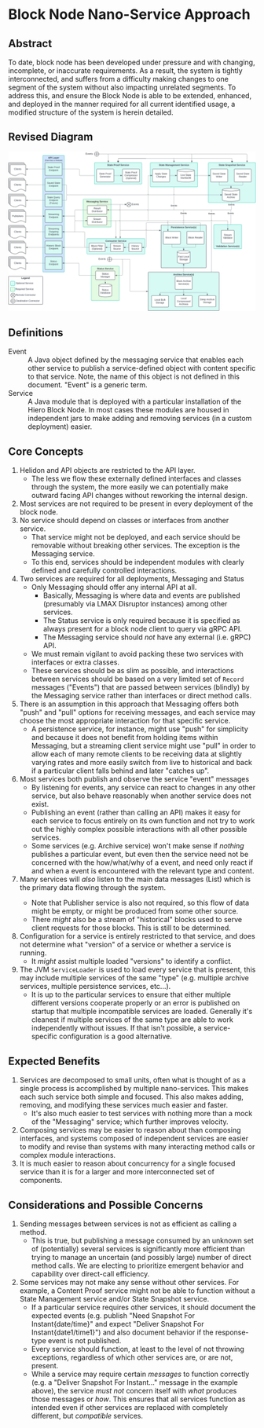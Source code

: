# Block Node Nano-Service Approach

## Abstract

To date, block node has been developed under pressure and with changing, incomplete, or inaccurate requirements.
As a result, the system is tightly interconnected, and suffers from a difficulty making changes to
one segment of the system without also impacting unrelated segments. To address this, and ensure
the Block Node is able to be extended, enhanced, and deployed in the manner required for all
current identified usage, a modified structure of the system is herein detailed.

## Revised Diagram

![Module/Service Diagram](assets/Block-Node-Nano-Services.svg)

## Definitions

<dl>
<dt>Event</dt>
<dd>A Java object defined by the messaging service that enables each other service
to publish a service-defined object with content specific to that service. Note,
the name of this object is not defined in this document.  "Event" is a generic term.</dd>
<dt>Service</dt>
<dd>A Java module that is deployed with a particular installation of the Hiero
Block Node. In most cases these modules are housed in independent jars to make
adding and removing services (in a custom deployment) easier.</dd>
</dl>

## Core Concepts

1. Helidon and API objects are restricted to the API layer.
   * The less we flow these externally defined interfaces and classes through
     the system, the more easily we can potentially make outward facing API
     changes without reworking the internal design.
2. Most services are not required to be present in every deployment of the block node.
3. No service should depend on classes or interfaces from another service.
   * That service might not be deployed, and each service should be removable
     without breaking other services.  The exception is the Messaging service.
   * To this end, services should be independent modules with clearly defined
     and carefully controlled interactions.
4. Two services are required for all deployments, Messaging and Status
   * Only Messaging should offer any internal API at all.
     * Basically, Messaging is where data and events are published (presumably
       via LMAX Disruptor instances) among other services.
     * The Status service is only required because it is specified as always
       present for a block node client to query via gRPC API.
     * The Messaging service should _not_ have any external (i.e. gRPC) API.
   * We must remain vigilant to avoid packing these two services with interfaces or extra classes.
   * These services should be as slim as possible, and interactions between
     services should be based on a very limited set of `Record` messages ("Events")
     that are passed between services (blindly) by the Messaging service
     rather than interfaces or direct method calls.
5. There is an assumption in this approach that Messaging offers both "push"
   and "pull" options for receiving messages, and each service may choose the
   most appropriate interaction for that specific service.
   * A persistence service, for instance, might use "push" for simplicity and
     because it does not benefit from holding items within Messaging, but
     a streaming client service might use "pull" in order to allow each of
     many remote clients to be receiving data at slightly varying rates and
     more easily switch from live to historical and back if a particular
     client falls behind and later "catches up".
6. Most services both publish and observe the service "event" messages
   * By listening for events, any service can react to changes in any other
     service, but also behave reasonably when another service does not exist.
   * Publishing an event (rather than calling an API) makes it easy for each
     service to focus entirely on its own function and not try to work out the
     highly complex possible interactions with all other possible services.
   * Some services (e.g. Archive service) won't make sense if _nothing_ publishes
     a particular event, but even then the service need not be concerned with
     the how/what/why of a event, and need only react if and when a event is
     encountered with the relevant type and content.
7. Many services will _also_ listen to the main data messages (List<BlockItem>)
   which is the primary data flowing through the system.
   * Note that Publisher service is also not required, so this flow of data might
     be empty, or might be produced from some other source.
   * There _might_ also be a stream of "historical" blocks used to serve client
     requests for those blocks.  This is still to be determined.
8. Configuration for a service is entirely restricted to that service, and does
   not determine what "version" of a service or whether a service is running.
   * It _might_ assist multiple loaded "versions" to identify a conflict.
9. The JVM `ServiceLoader` is used to load every service that is present, this
   may include multiple services of the same "type" (e.g. multiple archive
   services, multiple persistence services, etc...).
   * It is up to the particular services to ensure that either multiple
     different versions cooperate properly or an error is published on
     startup that multiple incompatible services are loaded. Generally it's
     cleanest if multiple services of the same type are able to work
     independently without issues.  If that isn't possible, a service-
     specific configuration is a good alternative.

## Expected Benefits

1. Services are decomposed to small units, often what is thought of as a single
   process is accomplished by multiple nano-services.  This makes each such
   service both simple and focused.  This also makes adding, removing, and
   modifying these services much easier and faster.
   * It's also much easier to test services with nothing more than a mock of the
     "Messaging" service; which further improves velocity.
2. Composing services may be easier to reason about than composing interfaces,
   and systems composed of independent services are easier to modify and revise
   than systems with many interacting method calls or complex module
   interactions.
3. It is much easier to reason about concurrency for a single focused service
   than it is for a larger and more interconnected set of components.

## Considerations and Possible Concerns

1. Sending messages between services is not as efficient as calling a method.
   * This is true, but publishing a message consumed by an unknown set of (potentially)
     several services is significantly more efficient than trying to manage an uncertain
     (and possibly large) number of direct method calls.  We are electing to
     prioritize emergent behavior and capability over direct-call efficiency.
2. Some services may not make any sense without other services.  For example,
   a Content Proof service might not be able to function without a State
   Management service and/or State Snapshot service.
   * If a particular service requires other services, it should document the
     expected events (e.g. publish "Need Snapshot For Instant{date/time}" and
     expect "Deliver Snapshot For Instant{date1/time1}") and also document
     behavior if the response-type event is not published.
   * Every service should function, at least to the level of not throwing
     exceptions, regardless of which other services are, or are not, present.
   * While a service may require certain _messages_ to function correctly
     (e.g. a "Deliver Snapshot For Instant..." message in the example above),
     the service _must not_ concern itself with _what_ produces those messages
     or _how_. This ensures that all services function as intended even if
     other services are replaced with completely different, but _compatible_
     services.
